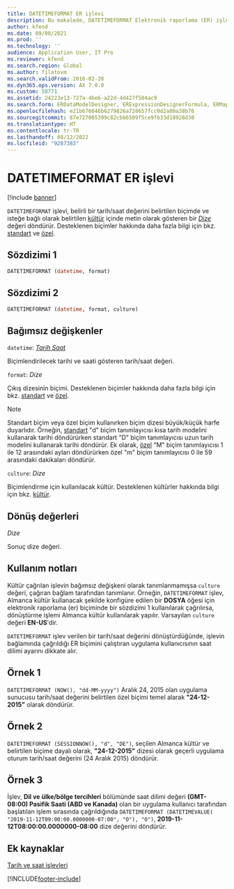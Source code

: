 ```yaml
---
title: DATETIMEFORMAT ER işlevi
description: Bu makalede, DATETIMEFORMAT Elektronik raporlama (ER) işlevinin nasıl kullanıldığı hakkında bilgi sağlanmaktadır.
author: kfend
ms.date: 09/08/2021
ms.prod: ''
ms.technology: ''
audience: Application User, IT Pro
ms.reviewer: kfend
ms.search.region: Global
ms.author: filatovm
ms.search.validFrom: 2016-02-28
ms.dyn365.ops.version: AX 7.0.0
ms.custom: 58771
ms.assetid: 24223e13-727a-4be6-a22d-4d427f504ac9
ms.search.form: ERDataModelDesigner, ERExpressionDesignerFormula, ERMappedFormatDesigner, ERModelMappingDesigner
ms.openlocfilehash: e21b676046b6279826a728657fcc0d2a00a38b76
ms.sourcegitcommit: 87e727005399c82cbb6509f5ce9fb33d18928d30
ms.translationtype: HT
ms.contentlocale: tr-TR
ms.lasthandoff: 08/12/2022
ms.locfileid: "9287383"
---
```

# <a name="datetimeformat-er-function"></a>DATETIMEFORMAT ER işlevi

[!include [banner](../includes/banner.md)]

`DATETIMEFORMAT` işlevi, belirli bir tarih/saat değerini belirtilen biçimde ve isteğe bağlı olarak belirtilen [kültür](/bingmaps/rest-services/common-parameters-and-types/supported-culture-codes) içinde metin olarak gösteren bir *[Dize](er-formula-supported-data-types-primitive.md#string)* değeri döndürür. Desteklenen biçimler hakkında daha fazla bilgi için bkz. [standart](/dotnet/standard/base-types/standard-date-and-time-format-strings) ve [özel](/dotnet/standard/base-types/custom-date-and-time-format-strings).

## <a name="syntax-1"></a>Sözdizimi 1

```vb
DATETIMEFORMAT (datetime, format)
```

## <a name="syntax-2"></a>Sözdizimi 2

```vb
DATETIMEFORMAT (datetime, format, culture)
```

## <a name="arguments"></a>Bağımsız değişkenler

`datetime`: *[Tarih Saat](er-formula-supported-data-types-primitive.md#datetime)*

Biçimlendirilecek tarihi ve saati gösteren tarih/saat değeri.

`format`: *Dize*

Çıkış dizesinin biçimi. Desteklenen biçimler hakkında daha fazla bilgi için bkz. [standart](/dotnet/standard/base-types/standard-date-and-time-format-strings) ve [özel](/dotnet/standard/base-types/custom-date-and-time-format-strings).

> [!NOTE]
> Standart biçim veya özel biçim kullanırken biçim dizesi büyük/küçük harfe duyarlıdır. Örneğin, [standart](/dotnet/standard/base-types/standard-date-and-time-format-strings) "d" biçim tanımlayıcısı kısa tarih modelini kullanarak tarihi döndürürken standart "D" biçim tanımlayıcısı uzun tarih modelini kullanarak tarihi döndürür. Ek olarak, [özel](/dotnet/standard/base-types/custom-date-and-time-format-strings) "M" biçim tanımlayıcısı 1 ile 12 arasındaki ayları döndürürken özel "m" biçim tanımlayıcısı 0 ile 59 arasındaki dakikaları döndürür.

`culture`: *Dize*

Biçimlendirme için kullanılacak kültür. Desteklenen kültürler hakkında bilgi için bkz. [kültür](/bingmaps/rest-services/common-parameters-and-types/supported-culture-codes).

## <a name="return-values"></a>Dönüş değerleri

*Dize*

Sonuç dize değeri.

## <a name="usage-notes"></a>Kullanım notları

Kültür çağrılan işlevin bağımsız değişkeni olarak tanımlanmamışsa `culture` değeri, çağıran bağlam tarafından tanımlanır. Örneğin, `DATETIMEFORMAT` işlev, Almanca kültür kullanacak şekilde konfigüre edilen bir **DOSYA** öğesi için elektronik raporlama (er) biçiminde bir sözdizimi 1 kullanılarak çağrılırsa, dönüştürme işlemi Almanca kültür kullanılarak yapılır. Varsayılan `culture` değeri **EN-US**'dir.

`DATETIMEFORMAT` işlev verilen bir tarih/saat değerini dönüştürdüğünde, işlevin bağlamında çağrıldığı ER biçimini çalıştıran uygulama kullanıcısının saat dilimi ayarını dikkate alır.

## <a name="example-1"></a>Örnek 1

`DATETIMEFORMAT (NOW(), "dd-MM-yyyy")` Aralık 24, 2015 olan uygulama sunucusu tarih/saat değerini belirtilen özel biçimi temel alarak **"24-12-2015"** olarak döndürür.

## <a name="example-2"></a>Örnek 2

`DATETIMEFORMAT (SESSIONNOW(), "d", "DE")`, seçilen Almanca kültür ve belirtilen biçime dayalı olarak, **"24-12-2015"** dizesi olarak geçerli uygulama oturum tarih/saat değerini (24 Aralık 2015) döndürür.

## <a name="example-3"></a>Örnek 3

İşlev, **Dil ve ülke/bölge tercihleri** bölümünde saat dilimi değeri **(GMT-08:00) Pasifik Saati (ABD ve Kanada)** olan bir uygulama kullanıcı tarafından başlatılan işlem sırasında çağrıldığında `DATETIMEFORMAT (DATETIMEVALUE( "2019-11-12T09:00:00.0000000-07:00", "O"), "O")`, **2019-11-12T08:00:00.0000000-08:00** dize değerini döndürür.

## <a name="additional-resources"></a>Ek kaynaklar

[Tarih ve saat işlevleri](er-functions-category-datetime.md)


[!INCLUDE[footer-include](../../../includes/footer-banner.md)]

